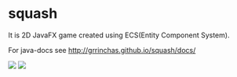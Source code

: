 # squash

It is 2D JavaFX game created using ECS(Entity Component System). 

For java-docs see http://grrinchas.github.io/squash/docs/

![](http://s9.postimg.org/hfsjiqa1b/squash_1.jpg)
![](http://s30.postimg.org/xkrtvw701/squash_2.jpg)


